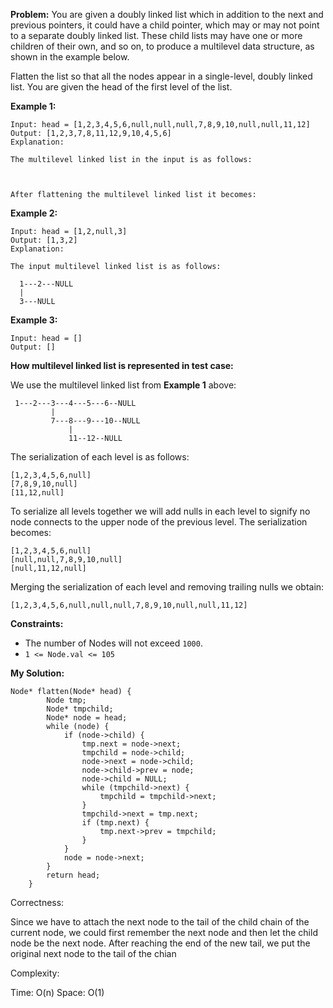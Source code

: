 **Problem:**
You are given a doubly linked list which in addition to the next and previous pointers, it could have a child pointer, which may or may not point to a separate doubly linked list. These child lists may have one or more children of their own, and so on, to produce a multilevel data structure, as shown in the example below.

Flatten the list so that all the nodes appear in a single-level, doubly linked list. You are given the head of the first level of the list.

 

**Example 1:**

```
Input: head = [1,2,3,4,5,6,null,null,null,7,8,9,10,null,null,11,12]
Output: [1,2,3,7,8,11,12,9,10,4,5,6]
Explanation:

The multilevel linked list in the input is as follows:



After flattening the multilevel linked list it becomes:
```

**Example 2:**

```
Input: head = [1,2,null,3]
Output: [1,3,2]
Explanation:

The input multilevel linked list is as follows:

  1---2---NULL
  |
  3---NULL
```

**Example 3:**

```
Input: head = []
Output: []
```

 

**How multilevel linked list is represented in test case:**

We use the multilevel linked list from **Example 1** above:

```
 1---2---3---4---5---6--NULL
         |
         7---8---9---10--NULL
             |
             11--12--NULL
```

The serialization of each level is as follows:

```
[1,2,3,4,5,6,null]
[7,8,9,10,null]
[11,12,null]
```

To serialize all levels together we will add nulls in each level to signify no node connects to the upper node of the previous level. The serialization becomes:

```
[1,2,3,4,5,6,null]
[null,null,7,8,9,10,null]
[null,11,12,null]
```

Merging the serialization of each level and removing trailing nulls we obtain:

```
[1,2,3,4,5,6,null,null,null,7,8,9,10,null,null,11,12]
```

 

**Constraints:**

- The number of Nodes will not exceed `1000`.
- `1 <= Node.val <= 105`

**My Solution:**
```
Node* flatten(Node* head) {
        Node tmp;
        Node* tmpchild;
        Node* node = head;
        while (node) {
            if (node->child) {
                tmp.next = node->next;
                tmpchild = node->child;
                node->next = node->child;
                node->child->prev = node;
                node->child = NULL;
                while (tmpchild->next) {
                    tmpchild = tmpchild->next;
                }
                tmpchild->next = tmp.next;
                if (tmp.next) {
                    tmp.next->prev = tmpchild;    
                }
            }
            node = node->next;
        }
        return head;
    }
```
Correctness:

Since we have to attach the next node to the tail of the child chain of the current node, we could first remember the next node and then let the child node be the next node. After reaching the end of the new tail, we put the original next node to the tail of the chian

Complexity:

Time: O(n)
Space: O(1)